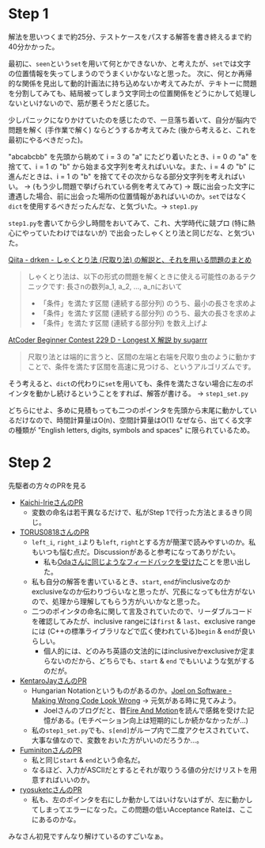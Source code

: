# Step 1

解法を思いつくまで約25分、テストケースをパスする解答を書き終えるまで約40分かかった。

最初に、`seen`という`set`を用いて何とかできないか、と考えたが、`set`では文字の位置情報を失ってしまうのでうまくいかないなと思った。
次に、何とか再帰的な関係を見出して動的計画法に持ち込めないか考えてみたが、テキトーに問題を分割してみても、結局被ってしまう文字同士の位置関係をどうにかして処理しないといけないので、筋が悪そうだと感じた。

少しパニックになりかけていたのを感じたので、一旦落ち着いて、自分が脳内で問題を解く (手作業で解く) ならどうするか考えてみた (後から考えると、これを最初にやるべきだった)。

"abcabcbb" を先頭から眺めて i = 3 の "a" にたどり着いたとき、i = 0 の "a" を捨てて、i = 1 の "b" から始まる文字列を考えればいいな。また、i = 4 の "b" に進んだときは、i = 1 の "b" を捨ててその次からなる部分文字列を考えればいい。 -> (もう少し問題で挙げられている例を考えてみて) -> 既に出会った文字に遭遇した場合、前に出会った場所の位置情報があればいいのか。`set`ではなく`dict`を使用するべきだったんだな、と気づいた。-> `step1.py`

`step1.py`を書いてから少し時間をおいてみて、これ、大学時代に競プロ (特に熱心にやっていたわけではないが) で出会ったしゃくとり法と同じだな、と気づいた。

[Qiita - drken - しゃくとり法 (尺取り法) の解説と、それを用いる問題のまとめ](https://qiita.com/drken/items/ecd1a472d3a0e7db8dce)

> しゃくとり法は、以下の形式の問題を解くときに使える可能性のあるテクニックです:
> 長さnの数列a_1, a_2, ..., a_nにおいて
> - 「条件」を満たす区間 (連続する部分列) のうち、最小の長さを求めよ
> - 「条件」を満たす区間 (連続する部分列) のうち、最大の長さを求めよ
> - 「条件」を満たす区間 (連続する部分列) を数え上げよ

[AtCoder Beginner Contest 229 D - Longest X 解説 by sugarrr](https://atcoder.jp/contests/abc229/editorial/2956?lang=ja)

> 尺取り法とは端的に言うと、区間の左端と右端を尺取り虫のように動かすことで、条件を満たす区間を高速に見つける、というアルゴリズムです。

そう考えると、`dict`の代わりに`set`を用いても、条件を満たさない場合に左のポインタを動かし続けるということをすれば、解答が書ける。 -> `step1_set.py`

どちらにせよ、多めに見積もっても二つのポインタを先頭から末尾に動かしているだけなので、時間計算量はO(n)、空間計算量はO(1) なぜなら、出てくる文字の種類が "English letters, digits, symbols and spaces" に限られているため。

# Step 2

先駆者の方々のPRを見る

- [Kaichi-IrieさんのPR](https://github.com/Kaichi-Irie/leetcode-python/pull/9)
    - 変数の命名は若干異なるだけで、私がStep 1で行った方法とまるきり同じ。
- [TORUS0818さんのPR](https://github.com/TORUS0818/leetcode/pull/50)
    - `left_i`, `right_i`よりも`left`, `right`とする方が簡潔で読みやすいのか。私もいつも悩む点だ。Discussionがあると参考になってありがたい。
        - 私も[Odaさんに同じようなフィードバックを受けた](https://github.com/huyfififi/coding-challenges/pull/14#discussion_r2082999110)ことを思い出した。
    - 私も自分の解答を書いているとき、`start`, `end`がinclusiveなのかexclusiveなのか伝わりづらいなと思ったが、冗長になっても仕方がないので、処理から理解してもらう方がいいかなと思った。
    - 二つのポインタの命名に関して言及されていたので、リーダブルコードを確認してみたが、inclusive rangeには`first` & `last`、exclusive rangeには (C++の標準ライブラリなどで広く使われている)`begin` & `end`が良いらしい。
        - 個人的には、どのみち英語の文法的にはinclusiveかexclusiveか定まらないのだから、どちらでも、`start` & `end` でもいいような気がするのだが。
- [KentaroJayさんのPR](https://github.com/KentaroJay/Leetcode/pull/4)
    - Hungarian Notationというものがあるのか。[Joel on Software - Making Wrong Code Look Wrong](https://www.joelonsoftware.com/2005/05/11/making-wrong-code-look-wrong/) -> 元気がある時に見てみよう。
        - Joelさんのブログだと、昔[Fire And Motion](https://www.joelonsoftware.com/2002/01/06/fire-and-motion/)を読んで感銘を受けた記憶がある。(モチベーション向上は短期的にしか続かなかったが...)
    - 私の`step1_set.py`でも、`s[end]`がループ内で二度アクセスされていて、大事な値なので、変数をおいた方がいいのだろうか...。
- [FuminitonさんのPR](https://github.com/Fuminiton/LeetCode/pull/50)
    - 私と同じ`start` & `end`という命名だ。
    - なるほど、入力がASCIIだとするとそれが取りうる値の分だけリストを用意すればいいのか。
- [ryosuketcさんのPR](https://github.com/ryosuketc/leetcode_arai60/pull/37)
    - 私も、左のポインタを右にしか動かしてはいけないはずが、左に動かしてしまってエラーになった。この問題の低いAcceptance Rateは、ここにあるのかな。

みなさん初見ですんなり解けているのすごいなぁ。
